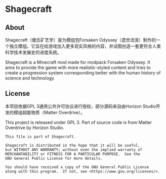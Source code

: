 # Shagecraft

## About

Shagecraft（傻氏矿艺学）是为模组包Forsaken Odyssey（遗世流浪）制作的一个独立模组。它旨在给游戏加入更多现实风格的内容，并试图创造一套更符合人类科学技术发展史的进度系统。

Shagecraft is a Minecraft mod made for modpack Forsaken Odyssey. It aims to provide the game with more realistic-styled content and tries to create a progression system corresponding better with the human history of science and technology.

## License

本项目依据GPL 3通用公共许可协议进行授权，部分源码来自由Horizon Studio开发的模组超能物质（Matter Overdrive）。

This project is released under GPL 3. Part of source code is from Matter Overdrive by Horizon Studio.

    This file is part of Shagecraft.
    
    Shagecraft is distributed in the hope that it will be useful,
    but WITHOUT ANY WARRANTY; without even the implied warranty of
    MERCHANTABILITY or FITNESS FOR A PARTICULAR PURPOSE.  See the
    GNU General Public License for more details.
    
    You should have received a copy of the GNU General Public License
    along with this program.  If not, see <https://www.gnu.org/licenses/>.

